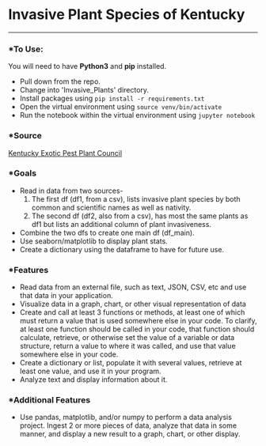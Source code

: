 # Invasive Plant Species of Kentucky
***

### *To Use:

You will need to have **Python3** and **pip** installed.

- Pull down from the repo.
- Change into 'Invasive_Plants' directory.
- Install packages using `pip install -r requirements.txt`
- Open the virtual environment using `source venv/bin/activate`
- Run the notebook within the virtual environment using `jupyter notebook`

### *Source

[Kentucky Exotic Pest Plant Council](https://www.invasiveplantatlas.org/list.html?id=24)



### *Goals

 - Read in data from two sources-
    1. The first df (df1, from a csv), lists invasive plant species by both common and scientific names as well as nativity.
    2. The second df (df2, also from a csv), has most the same plants as df1 but lists an additional column of plant invasiveness. 
 - Combine the two dfs to create one main df (df_main).
 - Use seaborn/matplotlib to display plant stats.
 - Create a dictionary using the dataframe to have for future use.
 
 

### *Features

 - Read data from an external file, such as text, JSON, CSV, etc and use that data in your application.
 - Visualize data in a graph, chart, or other visual representation of data
 - Create and call at least 3 functions or methods, at least one of which must return a value that is used 
 somewhere else in your code. To clarify, at least one function should be called in your code, that function 
 should calculate, retrieve, or otherwise set the value of a variable or data structure, return a value to 
 where it was called, and use that value somewhere else in your code.
 - Create a dictionary or list, populate it with several values, retrieve at least one value, and use it in your program.
 - Analyze text and display information about it.
 


### *Additional Features

 - Use pandas, matplotlib, and/or numpy to perform a data analysis project. Ingest 2 or more pieces of data, 
analyze that data in some manner, and display a new result to a graph, chart, or other display.
